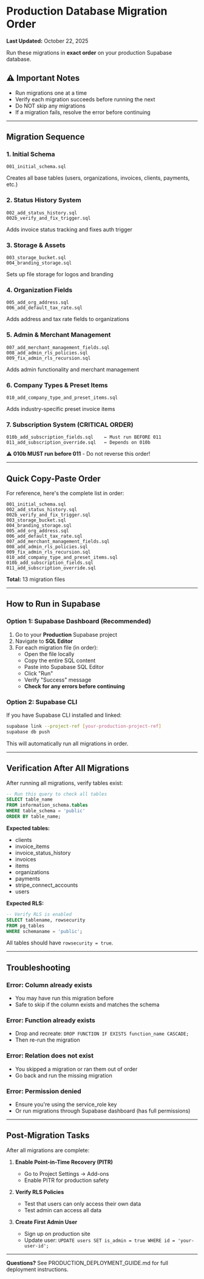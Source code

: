 # Production Database Migration Order

**Last Updated:** October 22, 2025

Run these migrations in **exact order** on your production Supabase database.

## ⚠️ Important Notes

- Run migrations one at a time
- Verify each migration succeeds before running the next
- Do NOT skip any migrations
- If a migration fails, resolve the error before continuing

---

## Migration Sequence

### 1. Initial Schema
```
001_initial_schema.sql
```
Creates all base tables (users, organizations, invoices, clients, payments, etc.)

### 2. Status History System
```
002_add_status_history.sql
002b_verify_and_fix_trigger.sql
```
Adds invoice status tracking and fixes auth trigger

### 3. Storage & Assets
```
003_storage_bucket.sql
004_branding_storage.sql
```
Sets up file storage for logos and branding

### 4. Organization Fields
```
005_add_org_address.sql
006_add_default_tax_rate.sql
```
Adds address and tax rate fields to organizations

### 5. Admin & Merchant Management
```
007_add_merchant_management_fields.sql
008_add_admin_rls_policies.sql
009_fix_admin_rls_recursion.sql
```
Adds admin functionality and merchant management

### 6. Company Types & Preset Items
```
010_add_company_type_and_preset_items.sql
```
Adds industry-specific preset invoice items

### 7. Subscription System (CRITICAL ORDER)
```
010b_add_subscription_fields.sql    ← Must run BEFORE 011
011_add_subscription_override.sql   ← Depends on 010b
```
⚠️ **010b MUST run before 011** - Do not reverse this order!

---

## Quick Copy-Paste Order

For reference, here's the complete list in order:

```
001_initial_schema.sql
002_add_status_history.sql
002b_verify_and_fix_trigger.sql
003_storage_bucket.sql
004_branding_storage.sql
005_add_org_address.sql
006_add_default_tax_rate.sql
007_add_merchant_management_fields.sql
008_add_admin_rls_policies.sql
009_fix_admin_rls_recursion.sql
010_add_company_type_and_preset_items.sql
010b_add_subscription_fields.sql
011_add_subscription_override.sql
```

**Total:** 13 migration files

---

## How to Run in Supabase

### Option 1: Supabase Dashboard (Recommended)

1. Go to your **Production** Supabase project
2. Navigate to **SQL Editor**
3. For each migration file (in order):
   - Open the file locally
   - Copy the entire SQL content
   - Paste into Supabase SQL Editor
   - Click "Run"
   - Verify "Success" message
   - **Check for any errors before continuing**

### Option 2: Supabase CLI

If you have Supabase CLI installed and linked:

```bash
supabase link --project-ref [your-production-project-ref]
supabase db push
```

This will automatically run all migrations in order.

---

## Verification After All Migrations

After running all migrations, verify tables exist:

```sql
-- Run this query to check all tables
SELECT table_name
FROM information_schema.tables
WHERE table_schema = 'public'
ORDER BY table_name;
```

**Expected tables:**
- clients
- invoice_items
- invoice_status_history
- invoices
- items
- organizations
- payments
- stripe_connect_accounts
- users

**Expected RLS:**
```sql
-- Verify RLS is enabled
SELECT tablename, rowsecurity
FROM pg_tables
WHERE schemaname = 'public';
```

All tables should have `rowsecurity = true`.

---

## Troubleshooting

### Error: Column already exists
- You may have run this migration before
- Safe to skip if the column exists and matches the schema

### Error: Function already exists
- Drop and recreate: `DROP FUNCTION IF EXISTS function_name CASCADE;`
- Then re-run the migration

### Error: Relation does not exist
- You skipped a migration or ran them out of order
- Go back and run the missing migration

### Error: Permission denied
- Ensure you're using the service_role key
- Or run migrations through Supabase dashboard (has full permissions)

---

## Post-Migration Tasks

After all migrations are complete:

1. **Enable Point-in-Time Recovery (PITR)**
   - Go to Project Settings → Add-ons
   - Enable PITR for production safety

2. **Verify RLS Policies**
   - Test that users can only access their own data
   - Test admin can access all data

3. **Create First Admin User**
   - Sign up on production site
   - Update user: `UPDATE users SET is_admin = true WHERE id = 'your-user-id';`

---

**Questions?** See PRODUCTION_DEPLOYMENT_GUIDE.md for full deployment instructions.
